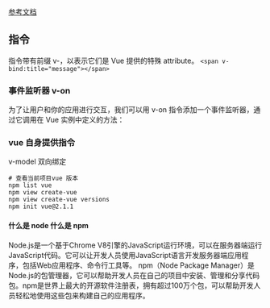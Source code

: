 [参考文档](https://cn.vuejs.org/guide/introduction.html])


## 指令
指令带有前缀 v-，以表示它们是 Vue 提供的特殊 attribute。
`<span v-bind:title="message"></span>`
### 事件监听器 v-on
为了让用户和你的应用进行交互，我们可以用 v-on 指令添加一个事件监听器，通过它调用在 Vue 实例中定义的方法：

### vue 自身提供指令
v-model 双向绑定

```shell
# 查看当前项目vue 版本
npm list vue 
npm view create-vue
npm view create-vue versions
npm init vue@2.1.1
```
#### 什么是 node 什么是 npm
Node.js是一个基于Chrome V8引擎的JavaScript运行环境，可以在服务器端运行JavaScript代码。它可以让开发人员使用JavaScript语言开发服务器端应用程序，包括Web应用程序、命令行工具等。
npm（Node Package Manager）是Node.js的包管理器，它可以帮助开发人员在自己的项目中安装、管理和分享代码包。npm是世界上最大的开源软件注册表，拥有超过100万个包，可以帮助开发人员轻松地使用这些包来构建自己的应用程序。


